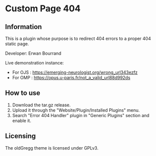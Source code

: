 # Custom Page 404

## Information
This is a plugin whose purpose is to redirect 404 errors to a proper 404 static page.

Developer: Erwan Bourrand

Live demonstration instance:
- For OJS : https://emerging-neurologist.org/wrong_url343ezfz
- For OMP : https://opus.u-paris.fr/not_a_valid_url88d992ds

## How to use
1. Download the tar.gz release.
2. Upload it through the "Website/Plugin/Installed Plugins" menu.
3. Search "Error 404 Handler" plugin in "Generic Plugins" section and enable it.

## Licensing
The oldGregg theme is licensed under GPLv3. 
